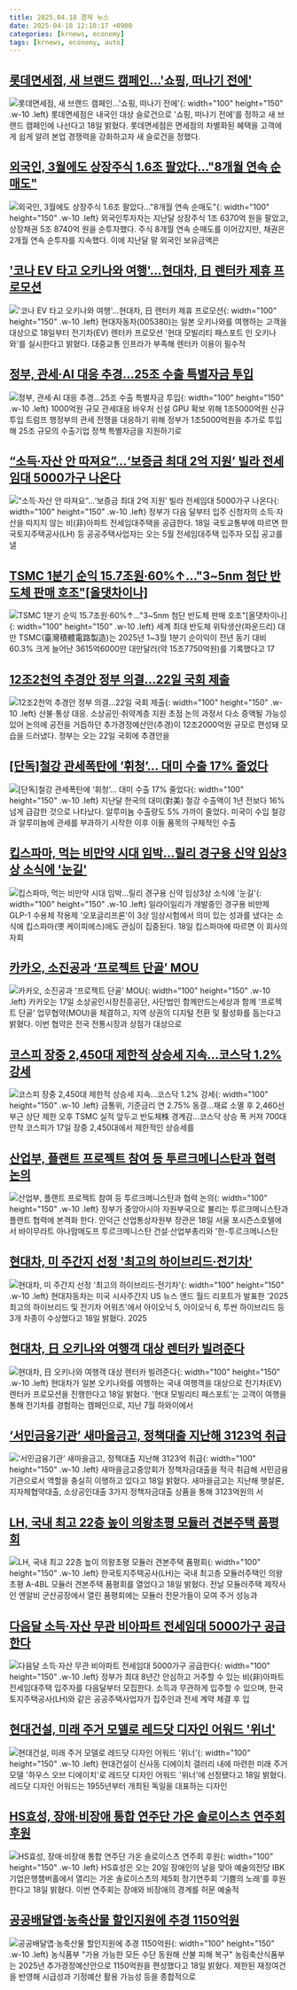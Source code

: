 ```yaml
---
title: 2025.04.18 경제 뉴스
date: 2025-04-18 12:10:17 +0900
categories: [krnews, economy]
tags: [krnews, economy, auto]
---
```

## [롯데면세점, 새 브랜드 캠페인…'쇼핑, 떠나기 전에'](https://n.news.naver.com/mnews/article/001/0015337760)

![롯데면세점, 새 브랜드 캠페인…'쇼핑, 떠나기 전에'](https://mimgnews.pstatic.net/image/origin/001/2025/04/18/15337760.jpg?type=nf220_150){: width="100" height="150" .w-10 .left}
롯데면세점은 내국인 대상 슬로건으로 '쇼핑, 떠나기 전에'를 정하고 새 브랜드 캠페인에 나선다고 18일 밝혔다. 롯데면세점은 면세점의 차별화된 혜택을 고객에게 쉽게 알려 본업 경쟁력을 강화하고자 새 슬로건을 정했다.

## [외국인, 3월에도 상장주식 1.6조 팔았다…"8개월 연속 순매도"](https://n.news.naver.com/mnews/article/421/0008200226)

![외국인, 3월에도 상장주식 1.6조 팔았다…"8개월 연속 순매도"](https://mimgnews.pstatic.net/image/origin/421/2025/04/18/8200226.jpg?type=nf220_150){: width="100" height="150" .w-10 .left}
외국인투자자는 지난달 상장주식 1조 6370억 원을 팔았고, 상장채권 5조 8740억 원을 순투자했다. 주식 8개월 연속 순매도를 이어갔지만, 채권은 2개월 연속 순투자를 지속했다. 이에 지난달 말 외국인 보유금액은

## ['코나 EV 타고 오키나와 여행'…현대차, 日 렌터카 제휴 프로모션](https://n.news.naver.com/mnews/article/421/0008200475)

!['코나 EV 타고 오키나와 여행'…현대차, 日 렌터카 제휴 프로모션](https://mimgnews.pstatic.net/image/origin/421/2025/04/18/8200475.jpg?type=nf220_150){: width="100" height="150" .w-10 .left}
현대자동차(005380)는 일본 오키나와를 여행하는 고객을 대상으로 18일부터 전기차(EV) 렌터카 프로모션 '현대 모빌리티 패스포트 인 오키나와'를 실시한다고 밝혔다. 대중교통 인프라가 부족해 렌터카 이용이 필수적

## [정부, 관세·AI 대응 추경…25조 수출 특별자금 투입](https://n.news.naver.com/mnews/article/029/0002949014)

![정부, 관세·AI 대응 추경…25조 수출 특별자금 투입](https://mimgnews.pstatic.net/image/origin/029/2025/04/18/2949014.jpg?type=nf220_150){: width="100" height="150" .w-10 .left}
1000억원 규모 관세대응 바우처 신설 GPU 확보 위해 1조5000억원 신규 투입 트럼프 행정부의 관세 전쟁을 대응하기 위해 정부가 1조5000억원을 추가로 투입해 25조 규모의 수출기업 정책 특별자금을 지원하기로

## [“소득·자산 안 따져요”…‘보증금 최대 2억 지원’ 빌라 전세임대 5000가구 나온다](https://n.news.naver.com/mnews/article/009/0005478499)

![“소득·자산 안 따져요”…‘보증금 최대 2억 지원’ 빌라 전세임대 5000가구 나온다](https://mimgnews.pstatic.net/image/origin/009/2025/04/18/5478499.jpg?type=nf220_150){: width="100" height="150" .w-10 .left}
정부가 다음 달부터 입주 신청자의 소득·자산을 따지지 않는 비(非)아파트 전세임대주택을 공급한다. 18일 국토교통부에 따르면 한국토지주택공사(LH) 등 공공주택사업자는 오는 5월 전세임대주택 입주자 모집 공고를 낼

## [TSMC 1분기 순익 15.7조원·60%↑…"3~5nm 첨단 반도체 판매 호조"[올댓차이나]](https://n.news.naver.com/mnews/article/003/0013190813)

![TSMC 1분기 순익 15.7조원·60%↑…"3~5nm 첨단 반도체 판매 호조"[올댓차이나]](https://mimgnews.pstatic.net/image/origin/003/2025/04/17/13190813.jpg?type=nf220_150){: width="100" height="150" .w-10 .left}
세계 최대 반도체 위탁생산(파운드리) 대만 TSMC(臺灣積體電路製造)는 2025년 1~3월 1분기 순이익이 전년 동기 대비 60.3% 크게 늘어난 3615억6000만 대만달러(약 15조7750억원)를 기록했다고 17

## [12조2천억 추경안 정부 의결…22일 국회 제출](https://n.news.naver.com/mnews/article/029/0002949009)

![12조2천억 추경안 정부 의결…22일 국회 제출](https://mimgnews.pstatic.net/image/origin/029/2025/04/18/2949009.jpg?type=nf220_150){: width="100" height="150" .w-10 .left}
산불·통상 대응. 소상공인·취약계층 지원 초점 논의 과정서 다소 증액될 가능성 있어 논의에 공전을 거듭하던 추가경정예산안(추경)이 12조2000억원 규모로 편성돼 모습을 드러냈다. 정부는 오는 22일 국회에 추경안을

## [[단독]철강 관세폭탄에 ‘휘청’… 대미 수출 17% 줄었다](https://n.news.naver.com/mnews/article/020/0003629173)

![[단독]철강 관세폭탄에 ‘휘청’… 대미 수출 17% 줄었다](https://mimgnews.pstatic.net/image/origin/020/2025/04/18/3629173.jpg?type=nf220_150){: width="100" height="150" .w-10 .left}
지난달 한국의 대미(對美) 철강 수출액이 1년 전보다 16% 넘게 급감한 것으로 나타났다. 알루미늄 수출량도 5% 가까이 줄었다. 미국이 수입 철강과 알루미늄에 관세를 부과하기 시작한 이후 이들 품목의 구체적인 수출

## [킵스파마, 먹는 비만약 시대 임박…릴리 경구용 신약 임상3상 소식에 '눈길'](https://n.news.naver.com/mnews/article/014/0005337814)

![킵스파마, 먹는 비만약 시대 임박…릴리 경구용 신약 임상3상 소식에 '눈길'](https://mimgnews.pstatic.net/image/origin/014/2025/04/18/5337814.jpg?type=nf220_150){: width="100" height="150" .w-10 .left}
일라이일리가 개발중인 경구용 비만제 GLP-1 수용체 작용제 '오포글리프론'이 3상 임상시험에서 의미 있는 성과를 냈다는 소식에 킵스파마(옛 케이피에스)에도 관심이 집중된다. 18일 킵스파마에 따르면 이 회사의 자회

## [카카오, 소진공과 ‘프로젝트 단골’ MOU](https://n.news.naver.com/mnews/article/215/0001206289)

![카카오, 소진공과 ‘프로젝트 단골’ MOU](https://mimgnews.pstatic.net/image/origin/215/2025/04/18/1206289.jpg?type=nf220_150){: width="100" height="150" .w-10 .left}
카카오는 17일 소상공인시장진흥공단, 사단법인 함께만드는세상과 함께 ‘프로젝트 단골’ 업무협약(MOU)을 체결하고, 지역 상권의 디지털 전환 및 활성화를 돕는다고 밝혔다. 이번 협약은 전국 전통시장과 상점가 대상으로

## [코스피 장중 2,450대 제한적 상승세 지속…코스닥 1.2% 강세](https://n.news.naver.com/mnews/article/001/0015335812)

![코스피 장중 2,450대 제한적 상승세 지속…코스닥 1.2% 강세](https://mimgnews.pstatic.net/image/origin/001/2025/04/17/15335812.jpg?type=nf220_150){: width="100" height="150" .w-10 .left}
금통위, 기준금리 연 2.75% 동결…재료 소멸 후 2,460선 부근 상단 제한 오후 TSMC 실적 앞두고 반도체株 경계감…코스닥 상승 폭 커져 700대 안착 코스피가 17일 장중 2,450대에서 제한적인 상승세를

## [산업부, 플랜트 프로젝트 참여 등 투르크메니스탄과 협력 논의](https://n.news.naver.com/mnews/article/003/0013191813)

![산업부, 플랜트 프로젝트 참여 등 투르크메니스탄과 협력 논의](https://mimgnews.pstatic.net/image/origin/003/2025/04/18/13191813.jpg?type=nf220_150){: width="100" height="150" .w-10 .left}
정부가 중앙아시아 자원부국으로 불리는 투르크메니스탄과 플랜트 협력에 본격화 한다. 안덕근 산업통상자원부 장관은 18일 서울 포시즌스호텔에서 바이무라트 아나맘메도프 투르크메니스탄 건설·산업부총리와 '한-투르크메니스탄

## [현대차, 미 주간지 선정 '최고의 하이브리드·전기차'](https://n.news.naver.com/mnews/article/215/0001206290)

![현대차, 미 주간지 선정 '최고의 하이브리드·전기차'](https://mimgnews.pstatic.net/image/origin/215/2025/04/18/1206290.jpg?type=nf220_150){: width="100" height="150" .w-10 .left}
현대자동차는 미국 시사주간지 US 뉴스 앤드 월드 리포트가 발표한 '2025 최고의 하이브리드 및 전기차 어워즈'에서 아이오닉 5, 아이오닉 6, 투싼 하이브리드 등 3개 차종이 수상했다고 18일 밝혔다. 2025

## [현대차, 日 오키나와 여행객 대상 렌터카 빌려준다](https://n.news.naver.com/mnews/article/003/0013191367)

![현대차, 日 오키나와 여행객 대상 렌터카 빌려준다](https://mimgnews.pstatic.net/image/origin/003/2025/04/18/13191367.jpg?type=nf220_150){: width="100" height="150" .w-10 .left}
현대차가 일본 오키나와를 여행하는 국내 여행객을 대상으로 전기차(EV) 렌터카 프로모션을 진행한다고 18일 밝혔다. '현대 모빌리티 패스포트'는 고객이 여행을 통해 전기차를 경험하는 캠페인으로, 지난 7월 하와이에서

## [‘서민금융기관’ 새마을금고, 정책대출 지난해 3123억 취급](https://n.news.naver.com/mnews/article/018/0005990864)

![‘서민금융기관’ 새마을금고, 정책대출 지난해 3123억 취급](https://mimgnews.pstatic.net/image/origin/018/2025/04/18/5990864.jpg?type=nf220_150){: width="100" height="150" .w-10 .left}
새마을금고중앙회가 정책자금대출을 적극 취급해 서민금융기관으로서 역할을 충실히 이행하고 있다고 18일 밝혔다. 새마을금고는 지난해 햇살론, 지자체협약대출, 소상공인대출 3가지 정책자금대출 상품을 통해 3123억원의 서

## [LH, 국내 최고 22층 높이 의왕초평 모듈러 견본주택 품평회](https://n.news.naver.com/mnews/article/001/0015337783)

![LH, 국내 최고 22층 높이 의왕초평 모듈러 견본주택 품평회](https://mimgnews.pstatic.net/image/origin/001/2025/04/18/15337783.jpg?type=nf220_150){: width="100" height="150" .w-10 .left}
한국토지주택공사(LH)는 국내 최고층 모듈러주택인 의왕초평 A-4BL 모듈러 견본주택 품평회를 열었다고 18일 밝혔다. 전날 모듈러주택 제작사인 엔알비 군산공장에서 열린 품평회에는 모듈러 전문가들이 모여 주거 성능과

## [다음달 소득·자산 무관 비아파트 전세임대 5000가구 공급한다](https://n.news.naver.com/mnews/article/421/0008200512)

![다음달 소득·자산 무관 비아파트 전세임대 5000가구 공급한다](https://mimgnews.pstatic.net/image/origin/421/2025/04/18/8200512.jpg?type=nf220_150){: width="100" height="150" .w-10 .left}
정부가 최대 8년간 안심하고 거주할 수 있는 비(非)아파트 전세임대주택 입주자를 다음달부터 모집한다. 소득과 무관하게 입주할 수 있으며, 한국토지주택공사(LH)와 같은 공공주택사업자가 집주인과 전세 계약 체결 후 입

## [현대건설, 미래 주거 모델로 레드닷 디자인 어워드 '위너'](https://n.news.naver.com/mnews/article/015/0005120862)

![현대건설, 미래 주거 모델로 레드닷 디자인 어워드 '위너'](https://mimgnews.pstatic.net/image/origin/015/2025/04/18/5120862.jpg?type=nf220_150){: width="100" height="150" .w-10 .left}
현대건설이 신사동 디에이치 갤러리 내에 마련한 미래 주거 모델 '하우스 오브 디에이치'로 레드닷 디자인 어워드 '위너'에 선정됐다고 18일 밝혔다. 레드닷 디자인 어워드는 1955년부터 개최된 독일을 대표하는 디자인

## [HS효성, 장애·비장애 통합 연주단 가온 솔로이스츠 연주회 후원](https://n.news.naver.com/mnews/article/421/0008200803)

![HS효성, 장애·비장애 통합 연주단 가온 솔로이스츠 연주회 후원](https://mimgnews.pstatic.net/image/origin/421/2025/04/18/8200803.jpg?type=nf220_150){: width="100" height="150" .w-10 .left}
HS효성은 오는 20일 장애인의 날을 맞아 예술의전당 IBK기업은행챔버홀에서 열리는 가온 솔로이스츠의 제5회 정기연주회 '기쁨의 노래'를 후원한다고 18일 밝혔다. 이번 연주회는 장애와 비장애의 경계를 허문 예술적

## [공공배달앱·농축산물 할인지원에 추경 1150억원](https://n.news.naver.com/mnews/article/029/0002949011)

![공공배달앱·농축산물 할인지원에 추경 1150억원](https://mimgnews.pstatic.net/image/origin/029/2025/04/18/2949011.jpg?type=nf220_150){: width="100" height="150" .w-10 .left}
농식품부 "가용 가능한 모든 수단 동원해 산불 피해 복구" 농림축산식품부는 2025년 추가경정예산안으로 1150억원을 편성했다고 18일 밝혔다. 제한된 재정여건을 반영해 시급성과 기정예산 활용 가능성 등을 종합적으로

